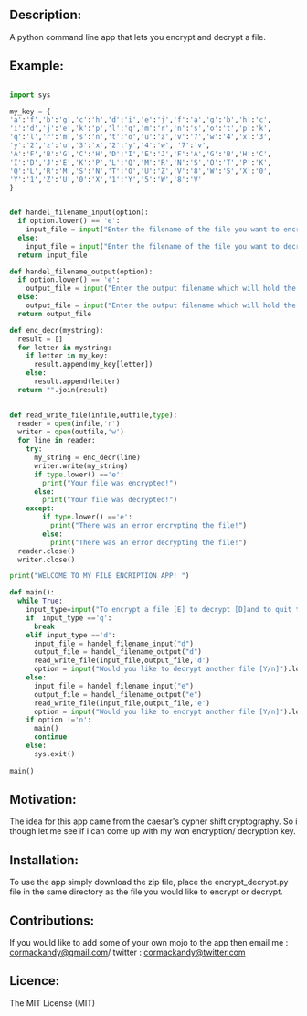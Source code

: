 ## Description:
   A python command line app that lets you encrypt and decrypt a file.
   

## Example:

```python

import sys

my_key = {
'a':'f','b':'g','c':'h','d':'i','e':'j','f':'a','g':'b','h':'c',
'i':'d','j':'e','k':'p','l':'q','m':'r','n':'s','o':'t','p':'k',
'q':'l','r':'m','s':'n','t':'o','u':'z','v':'7','w':'4','x':'3',	
'y':'2','z':'u','3':'x','2':'y','4':'w', '7':'v', 
'A':'F','B':'G','C':'H','D':'I','E':'J','F':'A','G':'B','H':'C',
'I':'D','J':'E','K':'P','L':'Q','M':'R','N':'S','O':'T','P':'K',
'Q':'L','R':'M','S':'N','T':'O','U':'Z','V':'8','W':'5','X':'0',	
'Y':'1','Z':'U','0':'X','1':'Y','5':'W','8':'V'  
}


def handel_filename_input(option):
  if option.lower() == 'e':
    input_file = input("Enter the filename of the file you want to encrypt!  ")
  else:
    input_file = input("Enter the filename of the file you want to decrypt!  ")
  return input_file

def handel_filename_output(option):  
  if option.lower() == 'e':
    output_file = input("Enter the output filename which will hold the encrypted data! ")
  else:
    output_file = input("Enter the output filename which will hold the decrypted data! ")
  return output_file

def enc_decr(mystring):
  result = []
  for letter in mystring:
    if letter in my_key:
      result.append(my_key[letter])
    else:
      result.append(letter)
  return "".join(result)    
      

def read_write_file(infile,outfile,type):
  reader = open(infile,'r')
  writer = open(outfile,'w')
  for line in reader:
    try:
      my_string = enc_decr(line)
      writer.write(my_string)
      if type.lower() =='e':
        print("Your file was encrypted!")
      else:
        print("Your file was decrypted!")
    except:
        if type.lower() =='e':
          print("There was an error encrypting the file!")
        else:
          print("There was an error decrypting the file!")
  reader.close()
  writer.close()

print("WELCOME TO MY FILE ENCRIPTION APP! ")

def main():
  while True:
    input_type=input("To encrypt a file [E] to decrypt [D]and to quit the app [Q]").lower()
    if  input_type =='q':
      break
    elif input_type =='d':
      input_file = handel_filename_input("d")
      output_file = handel_filename_output("d")
      read_write_file(input_file,output_file,'d')
      option = input("Would you like to decrypt another file [Y/n]").lower()
    else:
      input_file = handel_filename_input("e")
      output_file = handel_filename_output("e")
      read_write_file(input_file,output_file,'e')
      option = input("Would you like to encrypt another file [Y/n]").lower()
    if option !='n':
      main()
      continue
    else:
      sys.exit()
        
main()   

```

## Motivation:
  The idea for this app came from the caesar's cypher shift cryptography. So i though let me see if i can    come up with my won encryption/ decryption key.
  
## Installation:
  To use the app simply download the zip file, place the encrypt_decrypt.py file in the same directory as the file you would like to encrypt or decrypt.
  
## Contributions:
  If you would like to add some of your own mojo to the app then email me : cormackandy@gmail.com/ twitter : cormackandy@twitter.com
  
## Licence:
The MIT License (MIT)

